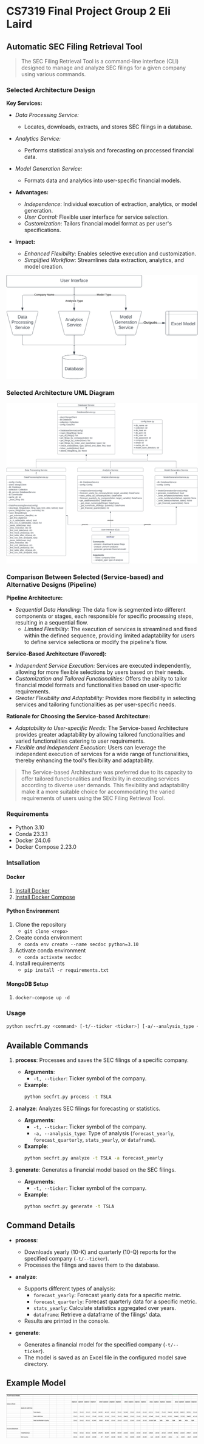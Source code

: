 # CS7319 Final Project Group 2 Eli Laird
## Automatic SEC Filing Retrieval Tool

> The SEC Filing Retrieval Tool is a command-line interface (CLI) designed to manage and analyze SEC filings for a given company using various commands.

### Selected Architecture Design
__Key Services:__

- _Data Processing Service:_
  - Locates, downloads, extracts, and stores SEC filings in a database.
- _Analytics Service:_
  - Performs statistical analysis and forecasting on processed financial data.
- _Model Generation Service:_
  - Formats data and analytics into user-specific financial models.

- __Advantages:__
  - _Independence_: Individual execution of extraction, analytics, or model generation.
  - _User Control:_ Flexible user interface for service selection.
  - _Customization_: Tailors financial model format as per user's specifications.
- __Impact:__
  - _Enhanced Flexibility_: Enables selective execution and customization.
  - _Simplified Workflow_: Streamlines data extraction, analytics, and model creation.

![Service-Based Design](./Service-based-design-final.svg)

### Selected Architecture UML Diagram
![UML Diagram](./service-based-uml.svg)

### Comparison Between Selected (Service-based) and Alternative Designs (Pipeline)
__Pipeline Architecture:__
  - _Sequential Data Handling:_ The data flow is segmented into different components or stages, each responsible for specific processing steps, resulting in a sequential flow.
    - _Limited Flexibility:_ The execution of services is streamlined and fixed within the defined sequence, providing limited adaptability for users to define service selections or modify the pipeline's flow.

__Service-Based Architecture (Favored):__
  - _Independent Service Execution:_ Services are executed independently, allowing for more flexible selections by users based on their needs.
  - _Customization and Tailored Functionalities:_ Offers the ability to tailor financial model formats and functionalities based on user-specific requirements.
  - _Greater Flexibility and Adaptability:_ Provides more flexibility in selecting services and tailoring functionalities as per user-specific needs.

__Rationale for Choosing the Service-based Architecture:__
  - _Adaptability to User-specific Needs:_ The Service-based Architecture provides greater adaptability by allowing tailored functionalities and varied functionalities catering to user requirements.
  - _Flexible and Independent Execution:_ Users can leverage the independent execution of services for a wide range of functionalities, thereby enhancing the tool's flexibility and adaptability.

>The Service-based Architecture was preferred due to its capacity to offer tailored functionalities and flexibility in executing services according to diverse user demands. This flexibility and adaptability make it a more suitable choice for accommodating the varied requirements of users using the SEC Filing Retrieval Tool.

### Requirements 
- Python 3.10
- Conda 23.3.1
- Docker 24.0.6
- Docker Compose 2.23.0

### Intsallation

#### Docker
1. [Install Docker](https://docs.docker.com/engine/install/)
2. [Install Docker Compose](https://docs.docker.com/compose/install/)

#### Python Environment
1. Clone the repository
   - `git clone <repo>`
2. Create conda environment
    - `conda env create --name secdoc python=3.10`
3. Activate conda environment
    - `conda activate secdoc`
4. Install requirements
    - `pip install -r requirements.txt`

#### MongoDB Setup
1. `docker-compose up -d`

### Usage

```bash
python secfrt.py <command> [-t/--ticker <ticker>] [-a/--analysis_type <analysis_type>]
```

## Available Commands

1. **process**: Processes and saves the SEC filings of a specific company.
   - **Arguments**:
     - `-t, --ticker`: Ticker symbol of the company.
   - **Example**:
     ```bash
     python secfrt.py process -t TSLA
     ```

2. **analyze**: Analyzes SEC filings for forecasting or statistics.
   - **Arguments**:
     - `-t, --ticker`: Ticker symbol of the company.
     - `-a, --analysis_type`: Type of analysis (`forecast_yearly`, `forecast_quarterly`, `stats_yearly`, or `dataframe`).
   - **Example**:
     ```bash
     python secfrt.py analyze -t TSLA -a forecast_yearly
     ```

3. **generate**: Generates a financial model based on the SEC filings.
   - **Arguments**:
     - `-t, --ticker`: Ticker symbol of the company.
   - **Example**:
     ```bash
     python secfrt.py generate -t TSLA
     ```

## Command Details

- **process**:
  - Downloads yearly (10-K) and quarterly (10-Q) reports for the specified company (`-t/--ticker`).
  - Processes the filings and saves them to the database.
  
- **analyze**:
  - Supports different types of analysis:
    - `forecast_yearly`: Forecast yearly data for a specific metric.
    - `forecast_quarterly`: Forecast quarterly data for a specific metric.
    - `stats_yearly`: Calculate statistics aggregated over years.
    - `dataframe`: Retrieve a dataframe of the filings' data.
  - Results are printed in the console.

- **generate**:
  - Generates a financial model for the specified company (`-t/--ticker`).
  - The model is saved as an Excel file in the configured model save directory.


## Example Model
![TSLA Example Model Output](./TSLA-Example-Output.png)